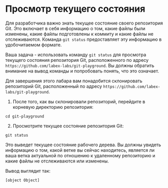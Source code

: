 # Просмотр текущего состояния

Для разработчика важно знать текущее состояние своего репозитория Git. Это включает в себя информацию о том, какие файлы были изменены, какие файлы подготовлены к коммиту и какие файлы не отслеживаются. Команда `git status` предоставляет эту информацию в удобочитаемом формате.

Ваша задача - использовать команду `git status` для просмотра текущего состояния репозитория Git, расположенного по адресу `https://github.com/labex-labs/git-playground`. Вы должны обратить внимание на вывод команды и попробовать понять, что это означает.

Для завершения этого лабара вам понадобится склонировать репозиторий Git, расположенный по адресу `https://github.com/labex-labs/git-playground`.

1. После того, как вы склонировали репозиторий, перейдите в корневую директорию репозитория:

```shell
cd git-playground
```

2. Просмотрите текущее состояние репозитория Git:

```shell
git status
```

Это выведет текущее состояние рабочего дерева. Вы должны увидеть информацию о том, какой ветке вы сейчас находитесь, является ли ваша ветка актуальной по отношению к удаленному репозиторию и какие файлы не отслеживаются или изменены.

Вывод выглядит так:

```shell
[object Object]
```
